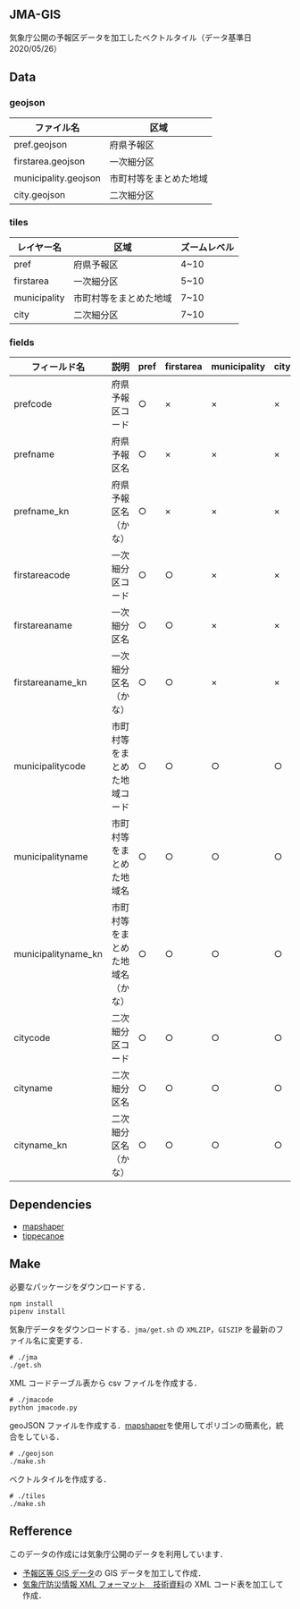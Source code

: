 ## JMA-GIS

気象庁公開の予報区データを加工したベクトルタイル（データ基準日 2020/05/26）

## Data

### geojson

| ファイル名           | 区域                   |
| -------------------- | ---------------------- |
| pref.geojson         | 府県予報区             |
| firstarea.geojson    | 一次細分区             |
| municipality.geojson | 市町村等をまとめた地域 |
| city.geojson         | 二次細分区             |

### tiles

| レイヤー名   | 区域                   | ズームレベル |
| ------------ | ---------------------- | ------------ |
| pref         | 府県予報区             | 4~10         |
| firstarea    | 一次細分区             | 5~10         |
| municipality | 市町村等をまとめた地域 | 7~10         |
| city         | 二次細分区             | 7~10         |

### fields

| フィールド名        | 説明                             | pref | firstarea | municipality | city |
| ------------------- | -------------------------------- | ---- | --------- | ------------ | ---- |
| prefcode            | 府県予報区コード                 | ○    | ×         | ×            | ×    |
| prefname            | 府県予報区名                     | ○    | ×         | ×            | ×    |
| prefname_kn         | 府県予報区名（かな）             | ○    | ×         | ×            | ×    |
| firstareacode       | 一次細分区コード                 | ○    | ○         | ×            | ×    |
| firstareaname       | 一次細分区名                     | ○    | ○         | ×            | ×    |
| firstareaname_kn    | 一次細分区名（かな）             | ○    | ○         | ×            | ×    |
| municipalitycode    | 市町村等をまとめた地域コード     | ○    | ○         | ○            | ○    | × |
| municipalityname    | 市町村等をまとめた地域名         | ○    | ○         | ○            | ○    | × |
| municipalityname_kn | 市町村等をまとめた地域名（かな） | ○    | ○         | ○            | ○    | × |
| citycode            | 二次細分区コード                 | ○    | ○         | ○            | ○    | ○ |
| cityname            | 二次細分区名                     | ○    | ○         | ○            | ○    | ○ |
| cityname_kn         | 二次細分区名（かな）             | ○    | ○         | ○            | ○    | ○ |

## Dependencies

- [mapshaper](https://github.com/mbloch/mapshaper)
- [tippecanoe](https://github.com/mapbox/tippecanoe)

## Make

必要なパッケージをダウンロードする．

```
npm install
pipenv install
```

気象庁データをダウンロードする．`jma/get.sh` の `XMLZIP`，`GISZIP` を最新のファイル名に変更する．

```
# ./jma
./get.sh
```

XML コードテーブル表から csv ファイルを作成する．

```
# ./jmacode
python jmacode.py
```

geoJSON ファイルを作成する．[mapshaper](https://github.com/mbloch/mapshaper)を使用してポリゴンの簡素化，統合をしている．

```
# ./geojson
./make.sh
```

ベクトルタイルを作成する．

```
# ./tiles
./make.sh
```

## Refference

このデータの作成には気象庁公開のデータを利用しています．

- [予報区等 GIS データ](https://www.data.jma.go.jp/developer/gis.html)の GIS データを加工して作成．
- [気象庁防災情報 XML フォーマット　技術資料](http://xml.kishou.go.jp/tec_material.html)の XML コード表を加工して作成．
